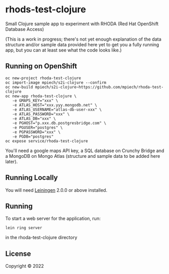 # rhods-test-clojure

Small Clojure sample app to experiment with RHODA (Red Hat OpenShift Database Access)

(This is a work in progress; there's not yet enough explanation of the data structure and/or sample data provided here yet to get you a fully running app, but you can at least see what the code looks like.)

## Running on OpenShift

    oc new-project rhoda-test-clojure
    oc import-image mpiech/s2i-clojure --confirm
    oc new-build mpiech/s2i-clojure~https://github.com/mpiech/rhoda-test-clojure
    oc new-app rhoda-test-clojure \
       -e GMAPS_KEY="xxx" \
       -e ATLAS_HOST="xxx.yyy.mongodb.net" \
       -e ATLAS_USERNAME="atlas-db-user-xxx" \
       -e ATLAS_PASSWORD="xxx" \
       -e ATLAS_DB="xxx" \
       -e PGHOST="p.xxx.db.postgresbridge.com" \
       -e PGUSER="postgres" \
       -e PGPASSWORD="xxx" \
       -e PGDB="postgres"
    oc expose service/rhoda-test-clojure

You'll need a google maps API key, a SQL database on Crunchy Bridge and a MongoDB on Mongo Atlas (structure and sample data to be added here later).

## Running Locally

You will need [Leiningen][] 2.0.0 or above installed.

[leiningen]: https://github.com/technomancy/leiningen

## Running

To start a web server for the application, run:

    lein ring server

in the rhoda-test-clojure directory

## License

Copyright © 2022
